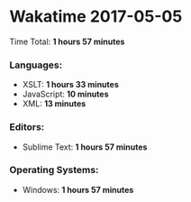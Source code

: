 # Wakatime 2017-05-05

Time Total: **1 hours 57 minutes**

### Languages:
- XSLT: **1 hours 33 minutes** 
- JavaScript: **10 minutes** 
- XML: **13 minutes** 

### Editors:
- Sublime Text: **1 hours 57 minutes** 

### Operating Systems:
- Windows: **1 hours 57 minutes** 

